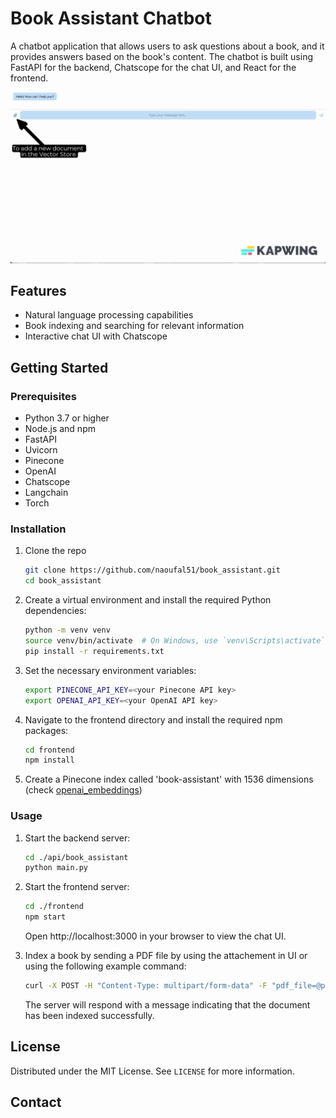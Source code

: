 # Book Assistant Chatbot

A chatbot application that allows users to ask questions about a book, and it provides answers based on the book's content. The chatbot is built using FastAPI for the backend, Chatscope for the chat UI, and React for the frontend.

![Book assistant](figs/book_assistant.gif)

## Features

* Natural language processing capabilities
* Book indexing and searching for relevant information
* Interactive chat UI with Chatscope

## Getting Started

### Prerequisites
* Python 3.7 or higher
* Node.js and npm
* FastAPI
* Uvicorn
* Pinecone
* OpenAI
* Chatscope
* Langchain
* Torch

### Installation
1. Clone the repo
   ```sh
   git clone https://github.com/naoufal51/book_assistant.git
   cd book_assistant
    ```
2. Create a virtual environment and install the required Python dependencies:
    ```sh
    python -m venv venv
    source venv/bin/activate  # On Windows, use `venv\Scripts\activate`
    pip install -r requirements.txt
     ```
3. Set the necessary environment variables:
    ```sh
    export PINECONE_API_KEY=<your Pinecone API key>
    export OPENAI_API_KEY=<your OpenAI API key>
    ```
4. Navigate to the frontend directory and install the required npm packages:
    ```sh
    cd frontend
    npm install
    ```
5. Create a Pinecone index called 'book-assistant' with 1536 dimensions (check [openai_embeddings](https://platform.openai.com/docs/guides/embeddings/what-are-embeddings))

### Usage
1. Start the backend server:
    ```sh
    cd ./api/book_assistant
    python main.py
    ```
2. Start the frontend server:
    ```sh
    cd ./frontend
    npm start
    ```
    Open http://localhost:3000 in your browser to view the chat UI.

3. Index a book by sending a PDF file by using the attachement in UI or using the following example command:
    ```sh
    curl -X POST -H "Content-Type: multipart/form-data" -F "pdf_file=@path/to/your/book.pdf" http://localhost:8001/index
    ```
    The server will respond with a message indicating that the document has been indexed successfully.


## License

Distributed under the MIT License. See `LICENSE` for more information.

## Contact

 

